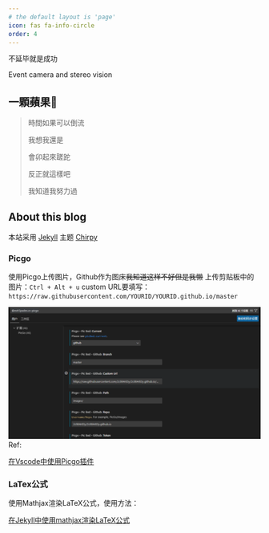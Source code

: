 ```yaml
---
# the default layout is 'page'
icon: fas fa-info-circle
order: 4
---
```

不延毕就是成功

Event camera and stereo vision

## 一顆蘋果🍎

> 時間如果可以倒流
>
> 我想我還是
>
> 會卯起來蹉跎
>
> 反正就這樣吧
>
> 我知道我努力過

## About this blog

本站采用 [Jekyll](https://jekyllrb.com/) 主题 [Chirpy](https://github.com/cotes2020/jekyll-theme-chirpy)

### Picgo

使用Picgo上传图片，Github作为图床~~我知道这样不好但是我懒~~
上传剪贴板中的图片：`Ctrl + Alt + u`
custom URL要填写：`https://raw.githubusercontent.com/YOURID/YOURID.github.io/master`

![20231018215449](https://raw.githubusercontent.com/2c984r83y/2c984r83y.github.io/master/images/20231018215449.png)Ref:

[在Vscode中使用Picgo插件](https://picgo.github.io/PicGo-Doc/zh/guide/config.html#github%E5%9B%BE%E5%BA%8A)

### LaTex公式

使用Mathjax渲染LaTeX公式，使用方法：

[在Jekyll中使用mathjax渲染LaTeX公式](https://luyuhuang.tech/2019/09/12/use-latex-in-jekyll.html)
